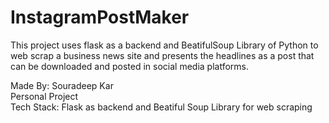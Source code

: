 # InstagramPostMaker

This project uses flask as a backend and BeatifulSoup Library of Python to web scrap a business news site and presents the headlines as a post that can be downloaded and posted in social media platforms.  

Made By: Souradeep Kar  
Personal Project  
Tech Stack: Flask as backend and Beatiful Soup Library for web scraping
